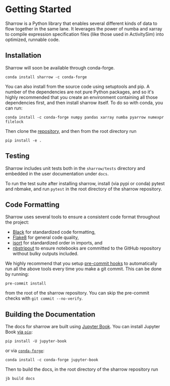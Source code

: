 # Getting Started

Sharrow is a Python library that enables several different kinds of data to flow
together in the same lane.  It leverages the power of numba and xarray to
compile expression specification files (like those used in ActivitySim) into
optimized, runnable code.


## Installation

Sharrow will soon be available through conda-forge.

```shell
conda install sharrow -c conda-forge
```

You can also install from the source code using setuptools and pip.  A number of
the dependencies are not pure Python packages, and so it's highly recommended that
you create an environment containing all those dependencies first, and then install
sharrow itself.  To do so with conda, you can run:

```shell
conda install -c conda-forge numpy pandas xarray numba pyarrow numexpr filelock
```

Then clone the [repository](https://github.com/camsys/sharrow), and then from
the root directory run

```shell
pip install -e .
```

## Testing

Sharrow includes unit tests both in the `sharrow/tests` directory and embedded
in the user documentation under `docs`.

To run the test suite after installing sharrow, install (via pypi or conda) pytest and nbmake,
and run `pytest` in the root directory of the sharrow repository.


## Code Formatting

Sharrow uses several tools to ensure a consistent code format throughout the project:

- [Black](https://black.readthedocs.io/en/stable/) for standardized code formatting,
- [Flake8](http://flake8.pycqa.org/en/latest/) for general code quality,
- [isort](https://github.com/timothycrosley/isort) for standardized order in imports, and
- [nbstripout](https://github.com/kynan/nbstripout) to ensure notebooks are committed
  to the GitHub repository without bulky outputs included.

We highly recommend that you setup [pre-commit hooks](https://pre-commit.com/)
to automatically run all the above tools every time you make a git commit. This
can be done by running:

```shell
pre-commit install
```

from the root of the sharrow repository. You can skip the pre-commit checks
with `git commit --no-verify`.


## Building the Documentation

The docs for sharrow are built using [Jupyter Book](https://jupyterbook.org).
You can install Jupyter Book [via `pip`](https://pip.pypa.io/en/stable/):

```shell
pip install -U jupyter-book
```
or via [`conda-forge`](https://conda-forge.org/):

```shell
conda install -c conda-forge jupyter-book
```

Then to build the docs, in the root directory of the sharrow repository run

```shell
jb build docs
```
